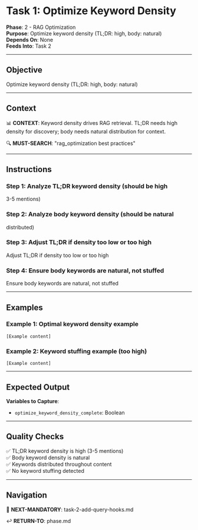 # Task 1: Optimize Keyword Density

**Phase**: 2 - RAG Optimization  
**Purpose**: Optimize keyword density (TL;DR: high, body: natural)  
**Depends On**: None  
**Feeds Into**: Task 2

---

## Objective

Optimize keyword density (TL;DR: high, body: natural)

---

## Context

📊 **CONTEXT**: Keyword density drives RAG retrieval. TL;DR needs high density for discovery; body needs natural distribution for context.

🔍 **MUST-SEARCH**: "rag_optimization best practices"

---

## Instructions

### Step 1: Analyze TL;DR keyword density (should be high

3-5 mentions)

### Step 2: Analyze body keyword density (should be natural

distributed)

### Step 3: Adjust TL;DR if density too low or too high

Adjust TL;DR if density too low or too high

### Step 4: Ensure body keywords are natural, not stuffed

Ensure body keywords are natural, not stuffed

---

## Examples

### Example 1: Optimal keyword density example

```
[Example content]
```

### Example 2: Keyword stuffing example (too high)

```
[Example content]
```

---

## Expected Output

**Variables to Capture**:
- `optimize_keyword_density_complete`: Boolean

---

## Quality Checks

✅ TL;DR keyword density is high (3-5 mentions)  
✅ Body keyword density is natural  
✅ Keywords distributed throughout content  
✅ No keyword stuffing detected  

---

## Navigation

🎯 **NEXT-MANDATORY**: task-2-add-query-hooks.md

↩️ **RETURN-TO**: phase.md

